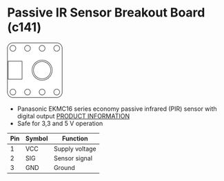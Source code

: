 # Passive IR Sensor Breakout Board (c141)
![Passive IR Sensor Breakout Board (c141)](../../assets/outline-c141.png)

* Panasonic EKMC16 series economy passive infrared (PIR) sensor with digital output [PRODUCT INFORMATION](https://industry.panasonic.eu/products/components/sensors/passive-infrared-motion-sensors-papirs)
* Safe for 3,3 and 5 V operation

| Pin | Symbol | Function       |
|-----|--------|----------------|
| 1   | VCC    | Supply voltage |
| 2   | SIG    | Sensor signal  |
| 3   | GND    | Ground         |

